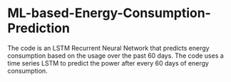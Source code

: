 # ML-based-Energy-Consumption-Prediction
The code is an LSTM Recurrent Neural Network that predicts energy consumption based on the usage over the past 60 days. 
The code uses a time series LSTM to predict the power after every 60 days of energy consumption.
